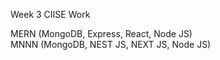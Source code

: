 Week 3 CIISE Work

MERN (MongoDB, Express, React, Node JS)
<br>
MNNN (MongoDB, NEST JS, NEXT JS, Node JS)